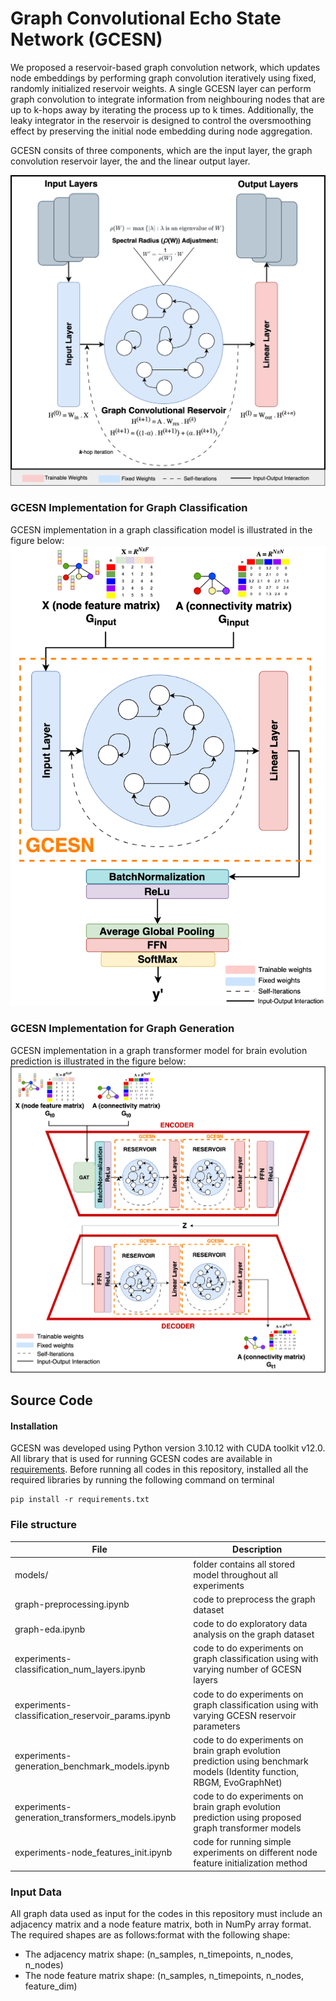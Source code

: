 # Graph Convolutional Echo State Network (GCESN)
We proposed a reservoir-based graph convolution network, which updates node embeddings by performing graph convolution iteratively using fixed, randomly initialized reservoir weights. A single GCESN layer can perform graph convolution to integrate information from neighbouring nodes that are up to k-hops away by iterating the process up to k times. Additionally, the leaky integrator in the reservoir is designed to control the oversmoothing effect by preserving the initial node embedding during node aggregation.

GCESN consits of three components, which are the input layer, the graph convolution reservoir layer, the and the linear output layer.

![gcesn](images/gcesn-1layer_compressed.png)

### GCESN Implementation for Graph Classification
GCESN implementation in a graph classification model is illustrated in the figure below:
![classification](images/gcesn_classification_compressed.png)

### GCESN Implementation for Graph Generation 
GCESN implementation in a graph transformer model for brain evolution prediction is illustrated in the figure below:
![generation](images/gcesn_generation_compressed.png)

## Source Code
#### Installation
GCESN was developed using Python version 3.10.12 with CUDA toolkit v12.0. All library that is used for running GCESN codes are available in [requirements](requirements.txt). Before running all codes in this repository, installed all the required libraries by running the following command on terminal

```
pip install -r requirements.txt
```

### File structure
| File | Description |
| ------ | ------ |
| models/ | folder contains all stored model throughout all experiments |
| graph-preprocessing.ipynb | code to preprocess the graph dataset |
| graph-eda.ipynb | code to do exploratory data analysis on the graph dataset|
| experiments-classification_num_layers.ipynb | code to do experiments on graph classification using with varying number of GCESN layers |
| experiments-classification_reservoir_params.ipynb | code to do experiments on graph classification using with varying GCESN reservoir parameters |
| experiments-generation_benchmark_models.ipynb | code to do experiments on brain graph evolution prediction using benchmark models (Identity function, RBGM, EvoGraphNet)|
| experiments-generation_transformers_models.ipynb | code to do experiments on brain graph evolution prediction using proposed graph transformer models|
| experiments-node_features_init.ipynb | code for running simple experiments on different node feature initialization method|

### Input Data
All graph data used as input for the codes in this repository must include an adjacency matrix and a node feature matrix, both in NumPy array format. The required shapes are as follows:format with the following shape:
- The adjacency matrix shape: (n_samples, n_timepoints, n_nodes, n_nodes) 
- The node feature matrix shape: (n_samples, n_timepoints, n_nodes, feature_dim)
